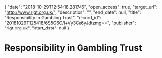{
  "date": "2018-10-29T12:54:18.281746", 
  "open_access": true, 
  "target_url": "http://www.rigt.org.uk/", 
  "description": "", 
  "end_date": null, 
  "title": "Responsibility in Gambling Trust", 
  "record_id": "20181029T125418/6S5G6C/l+Vy3Ca6yJdtzmg==", 
  "publisher": "rigt.org.uk", 
  "start_date": null
}

# Responsibility in Gambling Trust

